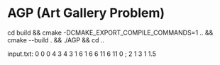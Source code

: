 # AGP (Art Gallery Problem)

cd build && cmake -DCMAKE_EXPORT_COMPILE_COMMANDS=1  .. && cmake --build . && ./AGP && cd ..

input.txt:
0 0 0 4 3 4 3 1 6 1 6 6 11 6 11 0 ;
2
1 3
1 1.5